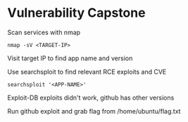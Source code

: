 # Vulnerability Capstone

Scan services with nmap

`nmap -sV <TARGET-IP>`

Visit target IP to find app name and version

Use searchsploit to find relevant RCE exploits and CVE

`searchsploit '<APP-NAME>'`

Exploit-DB exploits didn't work, github has other versions

Run github exploit and grab flag from /home/ubuntu/flag.txt

